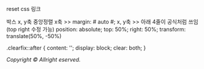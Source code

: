 reset css 링크
<link rel="stylesheet" href="https://cdn.jsdelivr.net/npm/reset-css@5.0.1/reset.min.css">


박스 x, y축 중앙정렬 
   x축  >> margin: # auto #;
x, y축  >>  아래 4줄이 공식처럼 쓰임(top right 수정 가능)
            position: absolute;
            top: 50%;
            right: 50%;
            transform: translate(50%, -50%)

.clearfix::after {
    content: '';
    display: block;
    clear: both;
}

<footer>
   <address>Copyright &copy; Allright eserved.</address>
</footer>